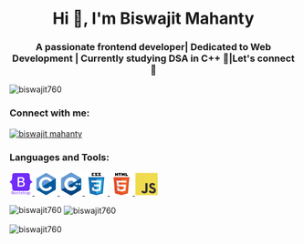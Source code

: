 
<h1 align="center">Hi 👋, I'm Biswajit Mahanty</h1>
<h3 align="center">A passionate frontend developer| Dedicated to Web Development | Currently studying DSA in C++ 🚀|Let's connect 🤝</h3>

<p align="left"> <img src="https://komarev.com/ghpvc/?username=biswajit760&label=Profile%20views&color=0e75b6&style=flat" alt="biswajit760" /> </p>

<h3 align="left">Connect with me:</h3>
<p align="left">
<a href="https://linkedin.com/in/biswajit mahanty" target="blank"><img align="center" src="https://raw.githubusercontent.com/rahuldkjain/github-profile-readme-generator/master/src/images/icons/Social/linked-in-alt.svg" alt="biswajit mahanty" height="30" width="40" /></a>
</p>

<h3 align="left">Languages and Tools:</h3>
<p align="left"> <a href="https://getbootstrap.com" target="_blank" rel="noreferrer"> <img src="https://raw.githubusercontent.com/devicons/devicon/master/icons/bootstrap/bootstrap-plain-wordmark.svg" alt="bootstrap" width="40" height="40"/> </a> <a href="https://www.cprogramming.com/" target="_blank" rel="noreferrer"> <img src="https://raw.githubusercontent.com/devicons/devicon/master/icons/c/c-original.svg" alt="c" width="40" height="40"/> </a> <a href="https://www.w3schools.com/cpp/" target="_blank" rel="noreferrer"> <img src="https://raw.githubusercontent.com/devicons/devicon/master/icons/cplusplus/cplusplus-original.svg" alt="cplusplus" width="40" height="40"/> </a> <a href="https://www.w3schools.com/css/" target="_blank" rel="noreferrer"> <img src="https://raw.githubusercontent.com/devicons/devicon/master/icons/css3/css3-original-wordmark.svg" alt="css3" width="40" height="40"/> </a> <a href="https://www.w3.org/html/" target="_blank" rel="noreferrer"> <img src="https://raw.githubusercontent.com/devicons/devicon/master/icons/html5/html5-original-wordmark.svg" alt="html5" width="40" height="40"/> </a> <a href="https://developer.mozilla.org/en-US/docs/Web/JavaScript" target="_blank" rel="noreferrer"> <img src="https://raw.githubusercontent.com/devicons/devicon/master/icons/javascript/javascript-original.svg" alt="javascript" width="40" height="40"/> </a> </p>

<p><img align="left" src="https://github-readme-stats.vercel.app/api/top-langs?username=biswajit760&show_icons=true&locale=en&layout=compact" alt="biswajit760" /></p>

<p>&nbsp;<img align="center" src="https://github-readme-stats.vercel.app/api?username=biswajit760&show_icons=true&locale=en" alt="biswajit760" /></p>

<p><img align="center" src="https://github-readme-streak-stats.herokuapp.com/?user=biswajit760&" alt="biswajit760" /></p>


